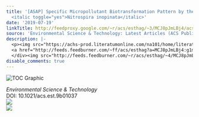 ```yaml
---
title: '[ASAP] Specific Micropollutant Biotransformation Pattern by the Comammox Bacterium
  <italic toggle="yes">Nitrospira inopinata</italic>'
date: '2019-07-19'
linkTitle: http://feedproxy.google.com/~r/acs/esthag/~3/MCJ8pJmLBj4/acs.est.9b01037
source: 'Environmental Science & Technology: Latest Articles (ACS Publications)'
description: |-
  <p><img src="https://achs-prod.literatumonline.com/na101/home/literatum/publisher/achs/journals/content/esthag/0/esthag.ahead-of-print/acs.est.9b01037/20190718/images/medium/es-2019-01037d_0004.gif" alt="TOC Graphic"/></p><div><cite>Environmental Science & Technology</cite></div><div>DOI: 10.1021/acs.est.9b01037</div><div class="feedflare">
  <a href="http://feeds.feedburner.com/~ff/acs/esthag?a=MCJ8pJmLBj4:g1mjHurXgig:yIl2AUoC8zA"><img src="http://feeds.feedburner.com/~ff/acs/esthag?d=yIl2AUoC8zA" border="0"></img></a>
  </div><img src="http://feeds.feedburner.com/~r/acs/esthag/~4/MCJ8pJmLBj4" ...
disable_comments: true
---
```

<p><img src="https://achs-prod.literatumonline.com/na101/home/literatum/publisher/achs/journals/content/esthag/0/esthag.ahead-of-print/acs.est.9b01037/20190718/images/medium/es-2019-01037d_0004.gif" alt="TOC Graphic"/></p><div><cite>Environmental Science & Technology</cite></div><div>DOI: 10.1021/acs.est.9b01037</div><div class="feedflare">
<a href="http://feeds.feedburner.com/~ff/acs/esthag?a=MCJ8pJmLBj4:g1mjHurXgig:yIl2AUoC8zA"><img src="http://feeds.feedburner.com/~ff/acs/esthag?d=yIl2AUoC8zA" border="0"></img></a>
</div><img src="http://feeds.feedburner.com/~r/acs/esthag/~4/MCJ8pJmLBj4" ...